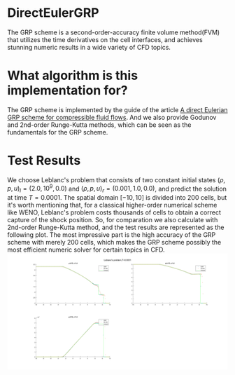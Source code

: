 # DirectEulerGRP
The GRP scheme is a second-order-accuracy finite volume method(FVM) that utilizes the time derivatives on the cell interfaces, and achieves stunning numeric results in a wide variety of CFD topics.

# What algorithm is this implementation for?
The GRP scheme is implemented by the guide of the article [A direct Eulerian GRP scheme for compressible fluid flows](https://www.sciencedirect.com/science/article/abs/pii/S0021999106000581?via%3Dihub). And we also provide Godunov and 2nd-order Runge-Kutta methods, which can be seen as the fundamentals for the GRP scheme.

# Test Results
We choose Leblanc's problem that consists of two constant initial states $(\rho,p,u)_l=(2.0, 10^9, 0.0)$ and $(\rho,p,u)_r=(0.001, 1.0, 0.0)$, and predict the solution at time $T=0.0001$. The spatial domain $[-10,10]$ is divided into 200 cells, but it's worth mentioning that, for a classical higher-order numerical scheme like WENO, Leblanc's problem costs thousands of cells to obtain a correct capture of the shock position. So, for comparation we also calculate with 2nd-order Runge-Kutta method, and the test results are represented as the following plot. The most impressive part is the high accuracy of the GRP scheme with merely 200 cells, which makes the GRP scheme possibly the most efficient numeric solver for certain topics in CFD.
![Leblanc's problem, GRP vs 2nd-order Runge-Kutta](https://github.com/Hangcil/DirectEulerGRP/blob/main/test.jpg)
